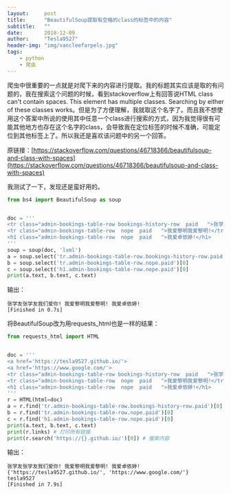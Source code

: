 ```yaml
---
layout:     post
title:      "BeautifulSoup提取有空格的class的标签中的内容"
subtitle:   ""
date:       2018-12-09
author:     "Tesla9527"
header-img: "img/vancleefarpels.jpg"
tags:
    - python
    - 爬虫
---
```

爬虫中很重要的一点就是对爬下来的内容进行提取。我的标题其实应该是取的有问题的，我在搜索这个问题的时候，看到stackoverflow上有回答说HTML class can't contain spaces. This element has multiple classes. Searching by either of these classes works。但是为了方便理解，我就取这个名字了。而且我不想使用这个答案中所说的使用其中任意一个class进行搜索的方式，因为我觉得很有可能其他地方也存在这个名字的class，会导致我在定位标签的时候不准确，可能定位到其他标签上了。所以我还是喜欢该问题中的另一个回答。

原链接：[https://stackoverflow.com/questions/46718366/beautifulsoup-and-class-with-spaces](https://stackoverflow.com/questions/46718366/beautifulsoup-and-class-with-spaces)

我测试了一下，发现还是蛮好用的。
```python
from bs4 import BeautifulSoup as soup


doc = '''
<tr class="admin-bookings-table-row bookings-history-row  paid   ">张学友张学友我们爱你!</tr>
<tr class="admin-bookings-table-row  nope  paid   ">我爱黎明我爱黎明!</tr>
<h1 class="admin-bookings-table-row  nope  paid   ">我爱卓依婷!</h1>
'''
soup = soup(doc, 'lxml')
a = soup.select('tr.admin-bookings-table-row.bookings-history-row.paid')[0]
b = soup.select('tr.admin-bookings-table-row.nope.paid')[0]
c = soup.select('h1.admin-bookings-table-row.nope.paid')[0]
print(a.text, b.text, c.text)
```

输出：
```
张学友张学友我们爱你! 我爱黎明我爱黎明! 我爱卓依婷!
[Finished in 0.7s]
```

将BeautifulSoup改为用requests_html也是一样的结果：
```python
from requests_html import HTML


doc = '''
<a href='https://tesla9527.github.io/'>
<a href='https://www.google.com/'>
<tr class="admin-bookings-table-row bookings-history-row  paid   ">张学友张学友我们爱你!</tr>
<tr class="admin-bookings-table-row  nope  paid   ">我爱黎明我爱黎明!</tr>
<h1 class="admin-bookings-table-row  nope  paid   ">我爱卓依婷!</h1>
'''
r = HTML(html=doc)
a = r.find('tr.admin-bookings-table-row.bookings-history-row.paid')[0] # css选择器提取
b = r.find('tr.admin-bookings-table-row.nope.paid')[0]
c = r.find('h1.admin-bookings-table-row.nope.paid')[0]
print(a.text, b.text, c.text) 
print(r.links) # 打印所有链接
print(r.search('https://{}.github.io/')[0]) # 搜索内容
```

输出：
```
张学友张学友我们爱你! 我爱黎明我爱黎明! 我爱卓依婷!
{'https://tesla9527.github.io/', 'https://www.google.com/'}
tesla9527
[Finished in 7.9s]
```